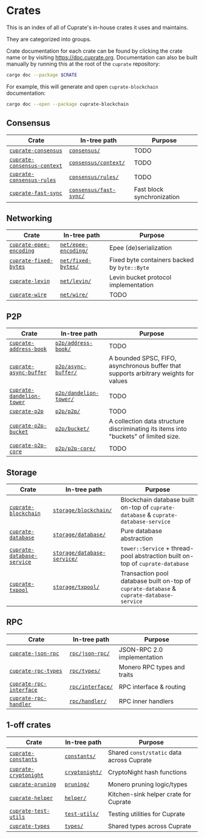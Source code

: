 # Crates
This is an index of all of Cuprate's in-house crates it uses and maintains.

They are categorized into groups.

Crate documentation for each crate can be found by clicking the crate name or by visiting <https://doc.cuprate.org>. Documentation can also be built manually by running this at the root of the `cuprate` repository:
```bash
cargo doc --package $CRATE
```
For example, this will generate and open `cuprate-blockchain` documentation:
```bash
cargo doc --open --package cuprate-blockchain
```

## Consensus
| Crate | In-tree path | Purpose |
|-------|--------------|---------|
| [`cuprate-consensus`](https://doc.cuprate.org/cuprate_consensus) | [`consensus/`](https://github.com/Cuprate/cuprate/tree/main/consensus) | TODO
| [`cuprate-consensus-context`](https://doc.cuprate.org/cuprate_consensus_context) | [`consensus/context/`](https://github.com/Cuprate/cuprate/tree/main/consensus/context) | TODO
| [`cuprate-consensus-rules`](https://doc.cuprate.org/cuprate_consensus_rules) | [`consensus/rules/`](https://github.com/Cuprate/cuprate/tree/main/consensus/rules) | TODO
| [`cuprate-fast-sync`](https://doc.cuprate.org/cuprate_fast_sync) | [`consensus/fast-sync/`](https://github.com/Cuprate/cuprate/tree/main/consensus/fast-sync) | Fast block synchronization

## Networking
| Crate | In-tree path | Purpose |
|-------|--------------|---------|
| [`cuprate-epee-encoding`](https://doc.cuprate.org/cuprate_epee_encoding) | [`net/epee-encoding/`](https://github.com/Cuprate/cuprate/tree/main/net/epee-encoding) | Epee (de)serialization
| [`cuprate-fixed-bytes`](https://doc.cuprate.org/cuprate_fixed_bytes) | [`net/fixed-bytes/`](https://github.com/Cuprate/cuprate/tree/main/net/fixed-bytes) | Fixed byte containers backed by `byte::Byte`
| [`cuprate-levin`](https://doc.cuprate.org/cuprate_levin) | [`net/levin/`](https://github.com/Cuprate/cuprate/tree/main/net/levin) | Levin bucket protocol implementation
| [`cuprate-wire`](https://doc.cuprate.org/cuprate_wire) | [`net/wire/`](https://github.com/Cuprate/cuprate/tree/main/net/wire) | TODO

## P2P
| Crate | In-tree path | Purpose |
|-------|--------------|---------|
| [`cuprate-address-book`](https://doc.cuprate.org/cuprate_address_book) | [`p2p/address-book/`](https://github.com/Cuprate/cuprate/tree/main/p2p/address-book) | TODO
| [`cuprate-async-buffer`](https://doc.cuprate.org/cuprate_async_buffer) | [`p2p/async-buffer/`](https://github.com/Cuprate/cuprate/tree/main/p2p/async-buffer) | A bounded SPSC, FIFO, asynchronous buffer that supports arbitrary weights for values
| [`cuprate-dandelion-tower`](https://doc.cuprate.org/cuprate_dandelion_tower) | [`p2p/dandelion-tower/`](https://github.com/Cuprate/cuprate/tree/main/p2p/dandelion-tower) | TODO
| [`cuprate-p2p`](https://doc.cuprate.org/cuprate_p2p) | [`p2p/p2p/`](https://github.com/Cuprate/cuprate/tree/main/p2p/p2p) | TODO
| [`cuprate-p2p-bucket`](https://doc.cuprate.org/cuprate_p2p_bucket) | [`p2p/bucket/`](https://github.com/Cuprate/cuprate/tree/main/p2p/bucket) | A collection data structure discriminating its items into "buckets" of limited size.
| [`cuprate-p2p-core`](https://doc.cuprate.org/cuprate_p2p_core) | [`p2p/p2p-core/`](https://github.com/Cuprate/cuprate/tree/main/p2p/p2p-core) | TODO

## Storage
| Crate | In-tree path | Purpose |
|-------|--------------|---------|
| [`cuprate-blockchain`](https://doc.cuprate.org/cuprate_blockchain) | [`storage/blockchain/`](https://github.com/Cuprate/cuprate/tree/main/storage/blockchain) | Blockchain database built on-top of `cuprate-database` & `cuprate-database-service`
| [`cuprate-database`](https://doc.cuprate.org/cuprate_database) | [`storage/database/`](https://github.com/Cuprate/cuprate/tree/main/storage/database) | Pure database abstraction
| [`cuprate-database-service`](https://doc.cuprate.org/cuprate_database_service) | [`storage/database-service/`](https://github.com/Cuprate/cuprate/tree/main/storage/database-service) | `tower::Service` + thread-pool abstraction built on-top of `cuprate-database`
| [`cuprate-txpool`](https://doc.cuprate.org/cuprate_txpool) | [`storage/txpool/`](https://github.com/Cuprate/cuprate/tree/main/storage/txpool) | Transaction pool database built on-top of `cuprate-database` & `cuprate-database-service`

## RPC
| Crate | In-tree path | Purpose |
|-------|--------------|---------|
| [`cuprate-json-rpc`](https://doc.cuprate.org/cuprate_json_rpc) | [`rpc/json-rpc/`](https://github.com/Cuprate/cuprate/tree/main/rpc/json-rpc) | JSON-RPC 2.0 implementation
| [`cuprate-rpc-types`](https://doc.cuprate.org/cuprate_rpc_types) | [`rpc/types/`](https://github.com/Cuprate/cuprate/tree/main/rpc/types) | Monero RPC types and traits
| [`cuprate-rpc-interface`](https://doc.cuprate.org/cuprate_rpc_interface) | [`rpc/interface/`](https://github.com/Cuprate/cuprate/tree/main/rpc/interface) | RPC interface & routing
| [`cuprate-rpc-handler`](https://doc.cuprate.org/cuprate_rpc_handler) | [`rpc/handler/`](https://github.com/Cuprate/cuprate/tree/main/rpc/handler) | RPC inner handlers

## 1-off crates
| Crate | In-tree path | Purpose |
|-------|--------------|---------|
| [`cuprate-constants`](https://doc.cuprate.org/cuprate_constants) | [`constants/`](https://github.com/Cuprate/cuprate/tree/main/constants) | Shared `const/static` data across Cuprate
| [`cuprate-cryptonight`](https://doc.cuprate.org/cuprate_cryptonight) | [`cryptonight/`](https://github.com/Cuprate/cuprate/tree/main/cryptonight) | CryptoNight hash functions
| [`cuprate-pruning`](https://doc.cuprate.org/cuprate_pruning) | [`pruning/`](https://github.com/Cuprate/cuprate/tree/main/pruning) | Monero pruning logic/types
| [`cuprate-helper`](https://doc.cuprate.org/cuprate_helper) | [`helper/`](https://github.com/Cuprate/cuprate/tree/main/helper) | Kitchen-sink helper crate for Cuprate
| [`cuprate-test-utils`](https://doc.cuprate.org/cuprate_test_utils) | [`test-utils/`](https://github.com/Cuprate/cuprate/tree/main/test-utils) | Testing utilities for Cuprate
| [`cuprate-types`](https://doc.cuprate.org/cuprate_types) | [`types/`](https://github.com/Cuprate/cuprate/tree/main/types) | Shared types across Cuprate
